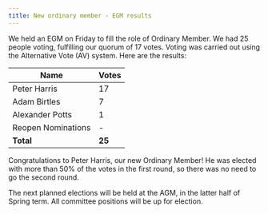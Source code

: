 ```yaml
---
title: New ordinary member - EGM results
---
```


We held an EGM on Friday to fill the role of Ordinary Member. We had 25 people voting, fulfilling our quorum of 17 votes. Voting was carried out using the Alternative Vote (AV) system. Here are the results:

| Name               | Votes  |
|--------------------|--------|
| Peter Harris       | 17     |
| Adam Birtles       | 7      |
| Alexander Potts    | 1      |
| Reopen Nominations | -      |
| **Total**          | **25** |

Congratulations to Peter Harris, our new Ordinary Member! He was elected with more than 50% of the votes in the first round, so there was no need to go the second round.  

The next planned elections will be held at the AGM, in the latter half of Spring term. All committee positions will be up for election.